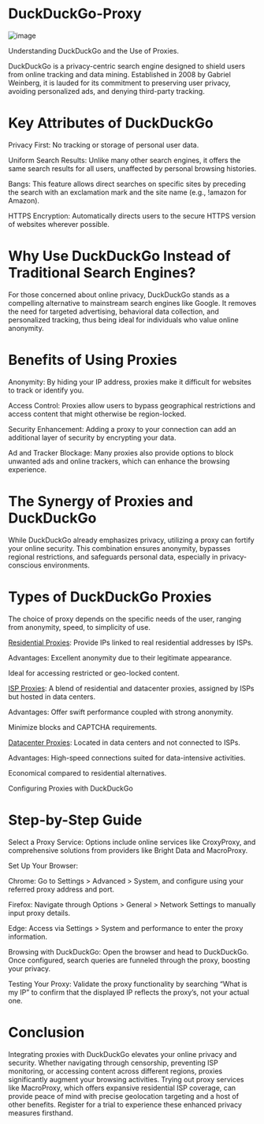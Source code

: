 # DuckDuckGo-Proxy
![image](https://github.com/user-attachments/assets/633ebf96-e472-4b7d-abd2-f391c9853b83)

Understanding DuckDuckGo and the Use of Proxies.

DuckDuckGo is a privacy-centric search engine designed to shield users from online tracking and data mining. Established in 2008 by Gabriel Weinberg, it is lauded for its commitment to preserving user privacy, avoiding personalized ads, and denying third-party tracking.

# Key Attributes of DuckDuckGo
Privacy First: No tracking or storage of personal user data.

Uniform Search Results: Unlike many other search engines, it offers the same search results for all users, unaffected by personal browsing histories.

Bangs: This feature allows direct searches on specific sites by preceding the search with an exclamation mark and the site name (e.g., !amazon for Amazon).

HTTPS Encryption: Automatically directs users to the secure HTTPS version of websites wherever possible.

# Why Use DuckDuckGo Instead of Traditional Search Engines?
For those concerned about online privacy, DuckDuckGo stands as a compelling alternative to mainstream search engines like Google. It removes the need for targeted advertising, behavioral data collection, and personalized tracking, thus being ideal for individuals who value online anonymity.

# Benefits of Using Proxies
Anonymity: By hiding your IP address, proxies make it difficult for websites to track or identify you.

Access Control: Proxies allow users to bypass geographical restrictions and access content that might otherwise be region-locked.

Security Enhancement: Adding a proxy to your connection can add an additional layer of security by encrypting your data.

Ad and Tracker Blockage: Many proxies also provide options to block unwanted ads and online trackers, which can enhance the browsing experience.

# The Synergy of Proxies and DuckDuckGo
While DuckDuckGo already emphasizes privacy, utilizing a proxy can fortify your online security. This combination ensures anonymity, bypasses regional restrictions, and safeguards personal data, especially in privacy-conscious environments.

# Types of DuckDuckGo Proxies
The choice of proxy depends on the specific needs of the user, ranging from anonymity, speed, to simplicity of use.

[Residential Proxies](https://www.macroproxy.com/rotating-residential-proxy): Provide IPs linked to real residential addresses by ISPs.

Advantages:
Excellent anonymity due to their legitimate appearance.

Ideal for accessing restricted or geo-locked content.

[ISP Proxies](https://www.macroproxy.com/static-residential-proxy): A blend of residential and datacenter proxies, assigned by ISPs but hosted in data centers.

Advantages:
Offer swift performance coupled with strong anonymity.

Minimize blocks and CAPTCHA requirements.

[Datacenter Proxies](https://www.macroproxy.com/datacenter-proxy): Located in data centers and not connected to ISPs.

Advantages:
High-speed connections suited for data-intensive activities.

Economical compared to residential alternatives.

Configuring Proxies with DuckDuckGo

# Step-by-Step Guide
Select a Proxy Service: Options include online services like CroxyProxy, and comprehensive solutions from providers like Bright Data and MacroProxy.

Set Up Your Browser:

Chrome: Go to Settings > Advanced > System, and configure using your referred proxy address and port.

Firefox: Navigate through Options > General > Network Settings to manually input proxy details.

Edge: Access via Settings > System and performance to enter the proxy information.

Browsing with DuckDuckGo: Open the browser and head to DuckDuckGo. Once configured, search queries are funneled through the proxy, boosting your privacy.

Testing Your Proxy: Validate the proxy functionality by searching “What is my IP” to confirm that the displayed IP reflects the proxy’s, not your actual one.

# Conclusion
Integrating proxies with DuckDuckGo elevates your online privacy and security. Whether navigating through censorship, preventing ISP monitoring, or accessing content across different regions, proxies significantly augment your browsing activities. Trying out proxy services like MacroProxy, which offers expansive residential ISP coverage, can provide peace of mind with precise geolocation targeting and a host of other benefits. Register for a trial to experience these enhanced privacy measures firsthand.
